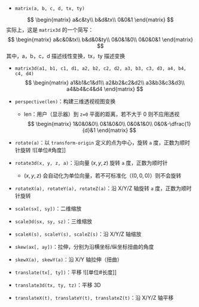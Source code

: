 - `matrix(a, b, c, d, tx, ty)`

$$
\begin{matrix}
a&c&ty\\
b&d&tx\\
0&0&1
\end{matrix}
$$
实际上，这是 `matrix3d` 的一个简写：
$$
\begin{matrix}
a&c&0&tx\\
b&d&0&ty\\
0&0&1&0\\
0&0&0&1
\end{matrix}
$$
其中，a，b，c，d 描述线性变换，tx，ty 描述变换

- `matrix3d(a1, b1, c1, d1, a2, b2, c2, d2, a3, b3, c3, d3, a4, b4, c4, d4)`
$$
\begin{matrix}
a1&b1&c1&d1\\
a2&b2&c2&d2\\
a3&b3&c3&d3\\
a4&b4&c4&d4
\end{matrix}
$$

- `perspective(len)`：构建三维透视视图变换
	- len：用户（显示器）到 `z=0` 平面的距离，若不大于 0 则不应用透视
$$
\begin{matrix}
1&0&0&0\\
0&1&0&0\\
0&0&1&0\\
0&0&-\dfrac{1}{d}&1
\end{matrix}
$$

- `rotate(a)`：以 `transform-origin` 定义的点为中心，旋转 `a` 度，正数为顺时针旋转
![[单位#角度]]

- `rotate3d(x, y, z, a)`：沿向量 $(x, y, z)$ 旋转 `a` 度，正数为顺时针
	- $(x, y, z)$ 会自动化为单位向量，若不可标准化（$(0, 0, 0)$）则不会旋转
- `rotateX(a), rotateY(a), rotateZ(a)`：沿 X/Y/Z 轴旋转 `a` 度，正数为顺时针旋转
- `scale(sx[, sy])`：二维缩放
- `scale3d(sx, sy, sz)`：三维缩放
- `scaleX(s), scaleY(s), scaleZ(s)`：沿 X/Y/Z 轴缩放
- `skew(ax[, ay])`：拉伸，分别为沿横坐标/纵坐标扭曲的角度
- `skewX(a), skewY(a)`：沿 X/Y 轴拉伸（扭曲）
- `translate(tx[, ty])`：平移
![[单位#长度]]

- `translate3d(tx, ty, tz)`：平移 3D
- `translateX(t), translateY(t), translateZ(t)`：沿 X/Y/Z 轴平移
